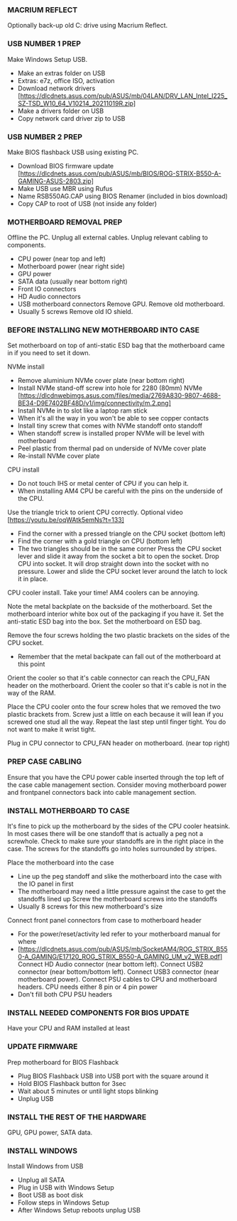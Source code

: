 ### MACRIUM REFLECT
Optionally back-up old C: drive using Macrium Reflect.

### USB NUMBER 1 PREP
Make Windows Setup USB.
- Make an extras folder on USB
- Extras: e7z, office ISO, activation
- Download network drivers [https://dlcdnets.asus.com/pub/ASUS/mb/04LAN/DRV_LAN_Intel_I225_SZ-TSD_W10_64_V10214_20211019R.zip]
- Make a drivers folder on USB
- Copy network card driver zip to USB

### USB NUMBER 2 PREP
Make BIOS flashback USB using existing PC.
- Download BIOS firmware update [https://dlcdnets.asus.com/pub/ASUS/mb/BIOS/ROG-STRIX-B550-A-GAMING-ASUS-2803.zip]
- Make USB use MBR using Rufus
- Name RSB550AG.CAP using BIOS Renamer (included in bios download)
- Copy CAP to root of USB (not inside any folder)

### MOTHERBOARD REMOVAL PREP
Offline the PC.
Unplug all external cables.
Unplug relevant cabling to components.
- CPU power (near top and left)
- Motherboard power (near right side)
- GPU power
- SATA data (usually near bottom right)
- Front IO connectors
- HD Audio connectors
- USB motherboard connectors
Remove GPU.
Remove old motherboard.
- Usually 5 screws
Remove old IO shield.

### BEFORE INSTALLING NEW MOTHERBOARD INTO CASE

Set motherboard on top of anti-static ESD bag that the motherboard came in if you need to set it down.

NVMe install
- Remove aluminium NVMe cover plate (near bottom right)
- Install NVMe stand-off screw into hole for 2280 (80mm) NVMe [https://dlcdnwebimgs.asus.com/files/media/2769A830-9807-4688-BE34-D9E7402BF48D/v1/img/connectivity/m.2.png]
- Install NVMe in to slot like a laptop ram stick
- When it's all the way in you won't be able to see copper contacts
- Install tiny screw that comes with NVMe standoff onto standoff
- When standoff screw is installed proper NVMe will be level with motherboard
- Peel plastic from thermal pad on underside of NVMe cover plate
- Re-install NVMe cover plate

CPU install
- Do not touch IHS or metal center of CPU if you can help it.
- When installing AM4 CPU be careful with the pins on the underside of the CPU.


Use the triangle trick to orient CPU correctly.
Optional video [https://youtu.be/oqWAtk5emNs?t=133]
- Find the corner with a pressed triangle on the CPU socket (bottom left)
- Find the corner with a gold triangle on CPU (bottom left)
- The two triangles should be in the same corner
Press the CPU socket lever and slide it away from the socket a bit to open the socket.
Drop CPU into socket. It will drop straight down into the socket with no pressure.
Lower and slide the CPU socket lever around the latch to lock it in place.

CPU cooler install.
Take your time! AM4 coolers can be annoying.

Note the metal backplate on the backside of the motherboard.
Set the motherboard interior white box out of the packaging if you have it.
Set the anti-static ESD bag into the box.
Set the motherboard on ESD bag.

Remove the four screws holding the two plastic brackets on the sides of the CPU socket.
- Remember that the metal backpate can fall out of the motherboard at this point

Orient the cooler so that it's cable connector can reach the CPU_FAN header on the motherboard.
Orient the cooler so that it's cable is not in the way of the RAM.

Place the CPU cooler onto the four screw holes that we removed the two plastic brackets from.
Screw just a little on each because it will lean if you screwed one stud all the way.
Repeat the last step until finger tight. You do not want to make it wrist tight.

Plug in CPU connector to CPU_FAN header on motherboard. (near top right)

### PREP CASE CABLING
Ensure that you have the CPU power cable inserted through the top left of the case cable management section.
Consider moving motherboard power and frontpanel connectors back into cable management section.


### INSTALL MOTHERBOARD TO CASE
It's fine to pick up the motherboard by the sides of the CPU cooler heatsink.
In most cases there will be one standoff that is actually a peg not a screwhole.
Check to make sure your standoffs are in the right place in the case.
The screws for the standoffs go into holes surrounded by stripes.

Place the motherboard into the case
- Line up the peg standoff and slike the motherboard into the case with the IO panel in first
- The motherboard may need a little pressure against the case to get the standoffs lined up
Screw the motherboard screws into the standoffs
- Usually 8 screws for this new motherboard's size

Connect front panel connectors from case to motherboard header
- For the power/reset/activity led refer to your motherboard manual for where
- [https://dlcdnets.asus.com/pub/ASUS/mb/SocketAM4/ROG_STRIX_B550-A_GAMING/E17120_ROG_STRIX_B550-A_GAMING_UM_v2_WEB.pdf]
Connect HD Audio connector (near bottom left).
Connect USB2 connector (near bottom/bottom left).
Connect USB3 connector (near motherboard power).
Connect PSU cables to CPU and motherboard headers.
CPU needs either 8 pin or 4 pin power
- Don't fill both CPU PSU headers

### INSTALL NEEDED COMPONENTS FOR BIOS UPDATE
Have your CPU and RAM installed at least

### UPDATE FIRMWARE
Prep motherboard for BIOS Flashback
- Plug BIOS Flashback USB into USB port with the square around it
- Hold BIOS Flashback button for 3sec
- Wait about 5 minutes or until light stops blinking
- Unplug USB

### INSTALL THE REST OF THE HARDWARE
GPU, GPU power, SATA data.

### INSTALL WINDOWS
Install Windows from USB
- Unplug all SATA
- Plug in USB with Windows Setup
- Boot USB as boot disk
- Follow steps in Windows Setup
- After Windows Setup reboots unplug USB

